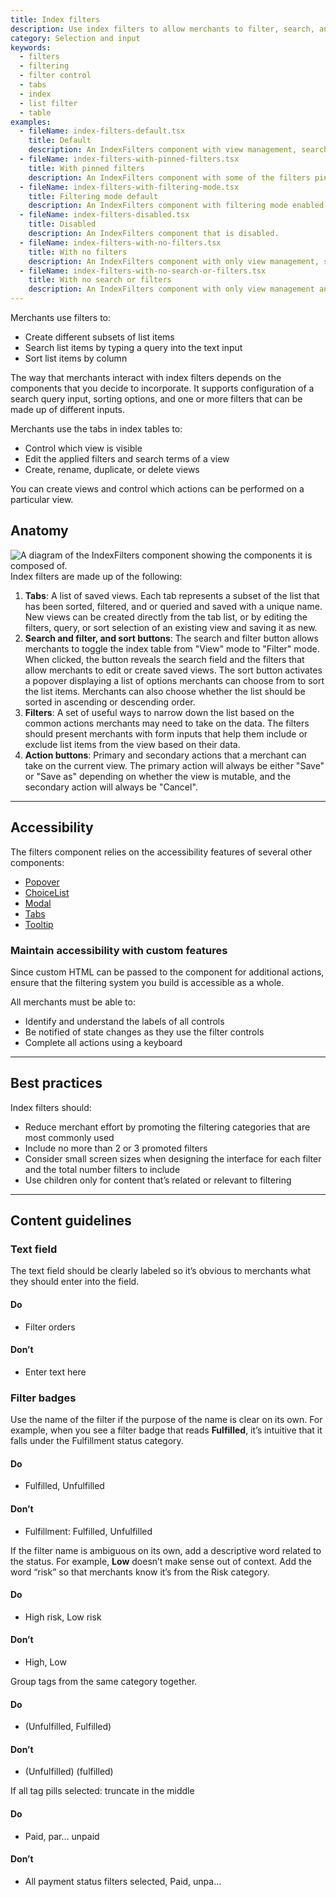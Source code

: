 ```yaml
---
title: Index filters
description: Use index filters to allow merchants to filter, search, and sort their index table data and create unique saved views from the results.
category: Selection and input
keywords:
  - filters
  - filtering
  - filter control
  - tabs
  - index
  - list filter
  - table
examples:
  - fileName: index-filters-default.tsx
    title: Default
    description: An IndexFilters component with view management, search, filtering, and sorting.
  - fileName: index-filters-with-pinned-filters.tsx
    title: With pinned filters
    description: An IndexFilters component with some of the filters pinned, making them visible by default.
  - fileName: index-filters-with-filtering-mode.tsx
    title: Filtering mode default
    description: An IndexFilters component with filtering mode enabled by default.
  - fileName: index-filters-disabled.tsx
    title: Disabled
    description: An IndexFilters component that is disabled.
  - fileName: index-filters-with-no-filters.tsx
    title: With no filters
    description: An IndexFilters component with only view management, search, and sorting.
  - fileName: index-filters-with-no-search-or-filters.tsx
    title: With no search or filters
    description: An IndexFilters component with only view management and sorting.
---
```


Merchants use filters to:

- Create different subsets of list items
- Search list items by typing a query into the text input
- Sort list items by column

The way that merchants interact with index filters depends on the components that you decide to incorporate. It supports configuration of a search query input, sorting options, and one or more filters that can be made up of different inputs.

Merchants use the tabs in index tables to:

- Control which view is visible
- Edit the applied filters and search terms of a view
- Create, rename, duplicate, or delete views

You can create views and control which actions can be performed on a particular view.

## Anatomy

![A diagram of the IndexFilters component showing the components it is composed of.](/images/components/selection-and-input/index-filters/index-filters-anatomy.png)
Index filters are made up of the following:

1. **Tabs**: A list of saved views. Each tab represents a subset of the list that has been sorted, filtered, and or queried and saved with a unique name. New views can be created directly from the tab list, or by editing the filters, query, or sort selection of an existing view and saving it as new.
2. **Search and filter, and sort buttons**: The search and filter button allows merchants to toggle the index table from "View" mode to "Filter" mode. When clicked, the button reveals the search field and the filters that allow merchants to edit or create saved views. The sort button activates a popover displaying a list of options merchants can choose from to sort the list items. Merchants can also choose whether the list should be sorted in ascending or descending order.
3. **Filters**: A set of useful ways to narrow down the list based on the common actions merchants may need to take on the data. The filters should present merchants with form inputs that help them include or exclude list items from the view based on their data.
4. **Action buttons**: Primary and secondary actions that a merchant can take on the current view. The primary action will always be either "Save" or "Save as" depending on whether the view is mutable, and the secondary action will always be "Cancel".

---

## Accessibility

The filters component relies on the accessibility features of several other components:

- [Popover](/components/overlays/popover)
- [ChoiceList](/components/selection-and-input/choice-list)
- [Modal](/components/overlays/modal)
- [Tabs](/components/navigation/tabs)
- [Tooltip](/components/overlays/tooltip)

### Maintain accessibility with custom features

Since custom HTML can be passed to the component for additional actions, ensure that the filtering system you build is accessible as a whole.

All merchants must be able to:

- Identify and understand the labels of all controls
- Be notified of state changes as they use the filter controls
- Complete all actions using a keyboard

---

## Best practices

Index filters should:

- Reduce merchant effort by promoting the filtering categories that are most commonly used
- Include no more than 2 or 3 promoted filters
- Consider small screen sizes when designing the interface for each filter and the total number filters to include
- Use children only for content that’s related or relevant to filtering

---

## Content guidelines

### Text field

The text field should be clearly labeled so it’s obvious to merchants what they should enter into the field.

<DoDont>

#### Do

- Filter orders

#### Don’t

- Enter text here

</DoDont>

### Filter badges

Use the name of the filter if the purpose of the name is clear on its own. For example, when you see a filter badge that reads **Fulfilled**, it’s intuitive that it falls under the Fulfillment status category.

<DoDont>

#### Do

- Fulfilled, Unfulfilled

#### Don’t

- Fulfillment: Fulfilled, Unfulfilled

</DoDont>

If the filter name is ambiguous on its own, add a descriptive word related to the status. For example, **Low** doesn’t make sense out of context. Add the word “risk” so that merchants know it’s from the Risk category.

<DoDont>

#### Do

- High risk, Low risk

#### Don’t

- High, Low

</DoDont>

Group tags from the same category together.

<DoDont>

#### Do

- (Unfulfilled, Fulfilled)

#### Don’t

- (Unfulfilled) (fulfilled)

</DoDont>

If all tag pills selected: truncate in the middle

<DoDont>

#### Do

- Paid, par… unpaid

#### Don’t

- All payment status filters selected, Paid, unpa…

</DoDont>
